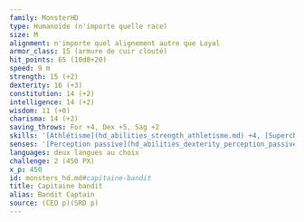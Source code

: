```yaml
---
family: MonsterHD
type: Humanoïde (n'importe quelle race)
size: M
alignment: n'importe quel alignement autre que Loyal
armor_class: 15 (armure de cuir clouté)
hit_points: 65 (10d8+20)
speed: 9 m
strength: 15 (+2)
dexterity: 16 (+3)
constitution: 14 (+2)
intelligence: 14 (+2)
wisdom: 11 (+0)
charisma: 14 (+2)
saving_throws: For +4, Dex +5, Sag +2
skills: '[Athlétisme](hd_abilities_strength_athletisme.md) +4, [Supercherie](hd_abilities_charisma_supercherie.md) +4'
senses: '[Perception passive](hd_abilities_dexterity_perception_passive.md) 10'
languages: deux langues au choix
challenge: 2 (450 PX)
x_p: 450
id: monsters_hd.md#capitaine-bandit
title: Capitaine bandit
alias: Bandit Captain
source: (CEO p)(SRD p)
---
```


